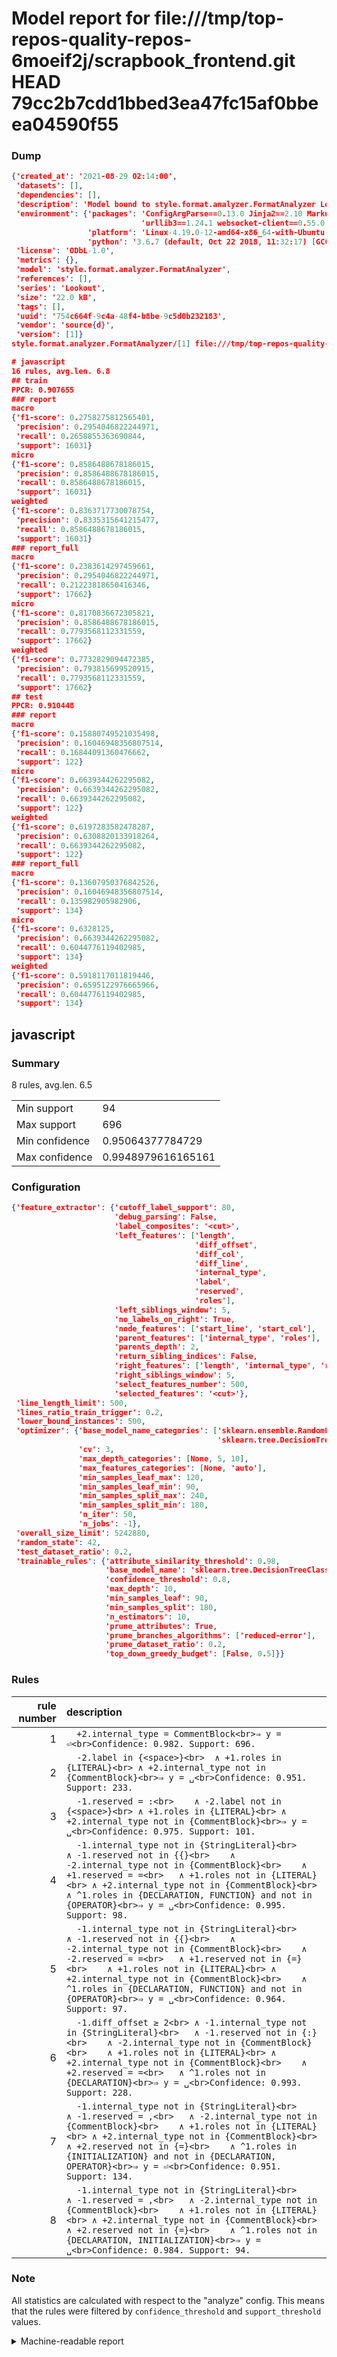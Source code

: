 # Model report for file:///tmp/top-repos-quality-repos-6moeif2j/scrapbook_frontend.git HEAD 79cc2b7cdd1bbed3ea47fc15af0bbeea04590f55

### Dump

```json
{'created_at': '2021-08-29 02:14:00',
 'datasets': [],
 'dependencies': [],
 'description': 'Model bound to style.format.analyzer.FormatAnalyzer Lookout analyzer.',
 'environment': {'packages': 'ConfigArgParse==0.13.0 Jinja2==2.10 MarkupSafe==1.1.1 PyStemmer==1.3.0 PyYAML==5.1 Pympler==0.5 SQLAlchemy==1.2.10 SQLAlchemy-Utils==0.33.3 asdf==2.3.2 bblfsh==2.12.7 boto==2.49.0 boto3==1.9.130 botocore==1.12.130 cachetools==2.0.1 certifi==2019.3.9 chardet==3.0.4 clint==0.5.1 docker==3.7.0 docker-pycreds==0.4.0 dulwich==0.19.11 grpcio==1.19.0 grpcio-tools==1.19.0 humanfriendly==4.16.1 humanize==0.5.1 idna==2.8 jmespath==0.9.4 jsonschema==2.6.0 lookout-sdk==0.4.1 lookout-sdk-ml==0.19.0 lookout-style==0.2.0 lz4==2.1.6 modelforge==0.12.1 numpy==1.16.2 packaging==19.0 pandas==0.22.0 pip==19.0.3 protobuf==3.7.0 psycopg2-binary==2.7.5 pygtrie==2.3 pyparsing==2.3.1 python-dateutil==2.8.0 python-igraph==0.7.1.post6 pytz==2019.1 requests==2.21.0 requirements-parser==0.2.0 scikit-learn==0.20.1 scikit-optimize==0.5.2 scipy==1.2.1 semantic-version==2.6.0 setuptools==40.8.0 six==1.12.0 smart-open==1.8.1 sourced-ml==0.8.2 spdx==2.5.0 stringcase==1.2.0 tabulate==0.8.2 tqdm==4.31.1 '
                             'urllib3==1.24.1 websocket-client==0.55.0 xxhash==1.3.0',
                 'platform': 'Linux-4.19.0-12-amd64-x86_64-with-Ubuntu-18.04-bionic',
                 'python': '3.6.7 (default, Oct 22 2018, 11:32:17) [GCC 8.2.0]'},
 'license': 'ODbL-1.0',
 'metrics': {},
 'model': 'style.format.analyzer.FormatAnalyzer',
 'references': [],
 'series': 'Lookout',
 'size': '22.0 kB',
 'tags': [],
 'uuid': '754c664f-9c4a-48f4-b8be-9c5d0b232183',
 'vendor': 'source{d}',
 'version': [1]}
style.format.analyzer.FormatAnalyzer/[1] file:///tmp/top-repos-quality-repos-6moeif2j/scrapbook_frontend.git 79cc2b7cdd1bbed3ea47fc15af0bbeea04590f55

# javascript
16 rules, avg.len. 6.8
## train
PPCR: 0.907655
### report
macro
{'f1-score': 0.2758275812565401,
 'precision': 0.2954046822244971,
 'recall': 0.2658855363690844,
 'support': 16031}
micro
{'f1-score': 0.8586488678186015,
 'precision': 0.8586488678186015,
 'recall': 0.8586488678186015,
 'support': 16031}
weighted
{'f1-score': 0.8363717730078754,
 'precision': 0.8335315641215477,
 'recall': 0.8586488678186015,
 'support': 16031}
### report_full
macro
{'f1-score': 0.2383614297459661,
 'precision': 0.2954046822244971,
 'recall': 0.21223818650416346,
 'support': 17662}
micro
{'f1-score': 0.8170836672305821,
 'precision': 0.8586488678186015,
 'recall': 0.7793568112331559,
 'support': 17662}
weighted
{'f1-score': 0.7732829094472385,
 'precision': 0.793815699520915,
 'recall': 0.7793568112331559,
 'support': 17662}
## test
PPCR: 0.910448
### report
macro
{'f1-score': 0.15880749521035498,
 'precision': 0.16046948356807514,
 'recall': 0.16844091360476662,
 'support': 122}
micro
{'f1-score': 0.6639344262295082,
 'precision': 0.6639344262295082,
 'recall': 0.6639344262295082,
 'support': 122}
weighted
{'f1-score': 0.6197283582478287,
 'precision': 0.6308820133918264,
 'recall': 0.6639344262295082,
 'support': 122}
### report_full
macro
{'f1-score': 0.13607950376842526,
 'precision': 0.16046948356807514,
 'recall': 0.135982905982906,
 'support': 134}
micro
{'f1-score': 0.6328125,
 'precision': 0.6639344262295082,
 'recall': 0.6044776119402985,
 'support': 134}
weighted
{'f1-score': 0.5918117011819446,
 'precision': 0.6595122976665966,
 'recall': 0.6044776119402985,
 'support': 134}
```

## javascript
### Summary
8 rules, avg.len. 6.5

| | |
|-|-|
|Min support|94|
|Max support|696|
|Min confidence|0.95064377784729|
|Max confidence|0.9948979616165161|

### Configuration

```json
{'feature_extractor': {'cutoff_label_support': 80,
                       'debug_parsing': False,
                       'label_composites': '<cut>',
                       'left_features': ['length',
                                         'diff_offset',
                                         'diff_col',
                                         'diff_line',
                                         'internal_type',
                                         'label',
                                         'reserved',
                                         'roles'],
                       'left_siblings_window': 5,
                       'no_labels_on_right': True,
                       'node_features': ['start_line', 'start_col'],
                       'parent_features': ['internal_type', 'roles'],
                       'parents_depth': 2,
                       'return_sibling_indices': False,
                       'right_features': ['length', 'internal_type', 'reserved', 'roles'],
                       'right_siblings_window': 5,
                       'select_features_number': 500,
                       'selected_features': '<cut>'},
 'line_length_limit': 500,
 'lines_ratio_train_trigger': 0.2,
 'lower_bound_instances': 500,
 'optimizer': {'base_model_name_categories': ['sklearn.ensemble.RandomForestClassifier',
                                              'sklearn.tree.DecisionTreeClassifier'],
               'cv': 3,
               'max_depth_categories': [None, 5, 10],
               'max_features_categories': [None, 'auto'],
               'min_samples_leaf_max': 120,
               'min_samples_leaf_min': 90,
               'min_samples_split_max': 240,
               'min_samples_split_min': 180,
               'n_iter': 50,
               'n_jobs': -1},
 'overall_size_limit': 5242880,
 'random_state': 42,
 'test_dataset_ratio': 0.2,
 'trainable_rules': {'attribute_similarity_threshold': 0.98,
                     'base_model_name': 'sklearn.tree.DecisionTreeClassifier',
                     'confidence_threshold': 0.8,
                     'max_depth': 10,
                     'min_samples_leaf': 90,
                     'min_samples_split': 180,
                     'n_estimators': 10,
                     'prune_attributes': True,
                     'prune_branches_algorithms': ['reduced-error'],
                     'prune_dataset_ratio': 0.2,
                     'top_down_greedy_budget': [False, 0.5]}}
```

### Rules

| rule number | description |
|----:|:-----|
| 1 | `  +2.internal_type = CommentBlock<br>⇒ y = ⏎<br>Confidence: 0.982. Support: 696.` |
| 2 | `  -2.label in {<space>}<br>	∧ +1.roles in {LITERAL}<br>	∧ +2.internal_type not in {CommentBlock}<br>⇒ y = ␣<br>Confidence: 0.951. Support: 233.` |
| 3 | `  -1.reserved = :<br>	∧ -2.label not in {<space>}<br>	∧ +1.roles in {LITERAL}<br>	∧ +2.internal_type not in {CommentBlock}<br>⇒ y = ␣<br>Confidence: 0.975. Support: 101.` |
| 4 | `  -1.internal_type not in {StringLiteral}<br>	∧ -1.reserved not in {{}<br>	∧ -2.internal_type not in {CommentBlock}<br>	∧ +1.reserved = =<br>	∧ +1.roles not in {LITERAL}<br>	∧ +2.internal_type not in {CommentBlock}<br>	∧ ^1.roles in {DECLARATION, FUNCTION} and not in {OPERATOR}<br>⇒ y = ␣<br>Confidence: 0.995. Support: 98.` |
| 5 | `  -1.internal_type not in {StringLiteral}<br>	∧ -1.reserved not in {{}<br>	∧ -2.internal_type not in {CommentBlock}<br>	∧ -2.reserved = =<br>	∧ +1.reserved not in {=}<br>	∧ +1.roles not in {LITERAL}<br>	∧ +2.internal_type not in {CommentBlock}<br>	∧ ^1.roles in {DECLARATION, FUNCTION} and not in {OPERATOR}<br>⇒ y = ␣<br>Confidence: 0.964. Support: 97.` |
| 6 | `  -1.diff_offset ≥ 2<br>	∧ -1.internal_type not in {StringLiteral}<br>	∧ -1.reserved not in {:}<br>	∧ -2.internal_type not in {CommentBlock}<br>	∧ +1.roles not in {LITERAL}<br>	∧ +2.internal_type not in {CommentBlock}<br>	∧ +2.reserved = =<br>	∧ ^1.roles not in {DECLARATION}<br>⇒ y = ␣<br>Confidence: 0.993. Support: 228.` |
| 7 | `  -1.internal_type not in {StringLiteral}<br>	∧ -1.reserved = ,<br>	∧ -2.internal_type not in {CommentBlock}<br>	∧ +1.roles not in {LITERAL}<br>	∧ +2.internal_type not in {CommentBlock}<br>	∧ +2.reserved not in {=}<br>	∧ ^1.roles in {INITIALIZATION} and not in {DECLARATION, OPERATOR}<br>⇒ y = ⏎<br>Confidence: 0.951. Support: 134.` |
| 8 | `  -1.internal_type not in {StringLiteral}<br>	∧ -1.reserved = ,<br>	∧ -2.internal_type not in {CommentBlock}<br>	∧ +1.roles not in {LITERAL}<br>	∧ +2.internal_type not in {CommentBlock}<br>	∧ +2.reserved not in {=}<br>	∧ ^1.roles not in {DECLARATION, INITIALIZATION}<br>⇒ y = ␣<br>Confidence: 0.984. Support: 94.` |

### Note
All statistics are calculated with respect to the "analyze" config. This means that the rules were filtered by
`confidence_threshold` and `support_threshold` values.

<details>
    <summary>Machine-readable report</summary>
```json
{"javascript": {"avg_rule_len": 6.5, "max_conf": 0.9948979616165161, "max_support": 696, "min_conf": 0.95064377784729, "min_support": 94, "num_rules": 8}}
```
</details>

